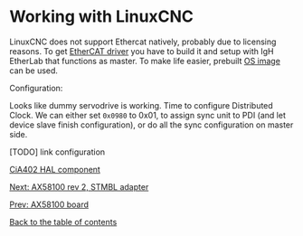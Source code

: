 # Working with LinuxCNC

LinuxCNC does not support Ethercat natively, probably due to licensing reasons. To get [EtherCAT driver](https://github.com/aschiffler/linuxcnc/) you have to build it and setup with IgH EtherLab that functions as master. To make life easier, prebuilt [OS image](https://github.com/grotius-cnc/LINUX_RTOS) can be used.

Configuration:

Looks like dummy servodrive is working. Time to configure Distributed Clock. We can either set `0x0980` to 0x01, to assign sync unit to PDI (and let device slave finish configuration), or do all the sync configuration on master side.

[TODO] link configuration

[CiA402 HAL component](https://github.com/dbraun1981/hal-cia402)



[Next: AX58100 rev 2, STMBL adapter](https://kubabuda.github.io/ecat_servo/008-ax58100-board-rev2)

[Prev: AX58100 board](https://kubabuda.github.io/ecat_servo/006-ax58100-board)

[Back to the table of contents](https://kubabuda.github.io/ecat_servo)
